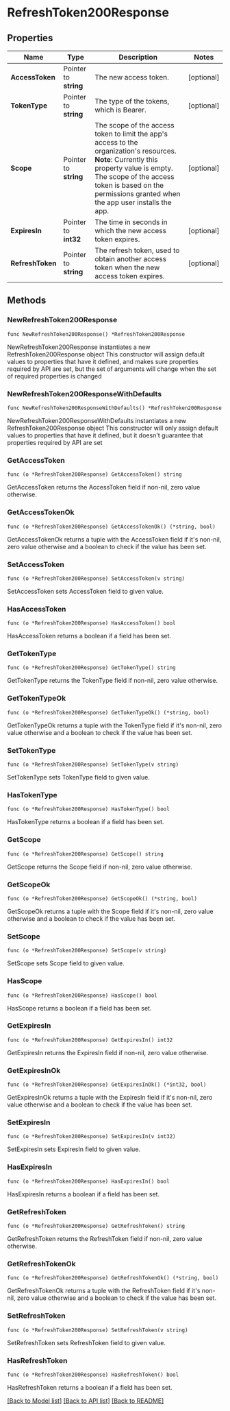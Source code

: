 # RefreshToken200Response

## Properties

Name | Type | Description | Notes
------------ | ------------- | ------------- | -------------
**AccessToken** | Pointer to **string** | The new access token. | [optional] 
**TokenType** | Pointer to **string** | The type of the tokens, which is Bearer. | [optional] 
**Scope** | Pointer to **string** | The scope of the access token to limit the app&#39;s access to the organization&#39;s resources. **Note**: Currently this property value is empty. The scope of the access token is based on the permissions granted when the app user installs the app.  | [optional] 
**ExpiresIn** | Pointer to **int32** | The time in seconds in which the new access token expires. | [optional] 
**RefreshToken** | Pointer to **string** | The refresh token, used to obtain another access token when the new access token expires. | [optional] 

## Methods

### NewRefreshToken200Response

`func NewRefreshToken200Response() *RefreshToken200Response`

NewRefreshToken200Response instantiates a new RefreshToken200Response object
This constructor will assign default values to properties that have it defined,
and makes sure properties required by API are set, but the set of arguments
will change when the set of required properties is changed

### NewRefreshToken200ResponseWithDefaults

`func NewRefreshToken200ResponseWithDefaults() *RefreshToken200Response`

NewRefreshToken200ResponseWithDefaults instantiates a new RefreshToken200Response object
This constructor will only assign default values to properties that have it defined,
but it doesn't guarantee that properties required by API are set

### GetAccessToken

`func (o *RefreshToken200Response) GetAccessToken() string`

GetAccessToken returns the AccessToken field if non-nil, zero value otherwise.

### GetAccessTokenOk

`func (o *RefreshToken200Response) GetAccessTokenOk() (*string, bool)`

GetAccessTokenOk returns a tuple with the AccessToken field if it's non-nil, zero value otherwise
and a boolean to check if the value has been set.

### SetAccessToken

`func (o *RefreshToken200Response) SetAccessToken(v string)`

SetAccessToken sets AccessToken field to given value.

### HasAccessToken

`func (o *RefreshToken200Response) HasAccessToken() bool`

HasAccessToken returns a boolean if a field has been set.

### GetTokenType

`func (o *RefreshToken200Response) GetTokenType() string`

GetTokenType returns the TokenType field if non-nil, zero value otherwise.

### GetTokenTypeOk

`func (o *RefreshToken200Response) GetTokenTypeOk() (*string, bool)`

GetTokenTypeOk returns a tuple with the TokenType field if it's non-nil, zero value otherwise
and a boolean to check if the value has been set.

### SetTokenType

`func (o *RefreshToken200Response) SetTokenType(v string)`

SetTokenType sets TokenType field to given value.

### HasTokenType

`func (o *RefreshToken200Response) HasTokenType() bool`

HasTokenType returns a boolean if a field has been set.

### GetScope

`func (o *RefreshToken200Response) GetScope() string`

GetScope returns the Scope field if non-nil, zero value otherwise.

### GetScopeOk

`func (o *RefreshToken200Response) GetScopeOk() (*string, bool)`

GetScopeOk returns a tuple with the Scope field if it's non-nil, zero value otherwise
and a boolean to check if the value has been set.

### SetScope

`func (o *RefreshToken200Response) SetScope(v string)`

SetScope sets Scope field to given value.

### HasScope

`func (o *RefreshToken200Response) HasScope() bool`

HasScope returns a boolean if a field has been set.

### GetExpiresIn

`func (o *RefreshToken200Response) GetExpiresIn() int32`

GetExpiresIn returns the ExpiresIn field if non-nil, zero value otherwise.

### GetExpiresInOk

`func (o *RefreshToken200Response) GetExpiresInOk() (*int32, bool)`

GetExpiresInOk returns a tuple with the ExpiresIn field if it's non-nil, zero value otherwise
and a boolean to check if the value has been set.

### SetExpiresIn

`func (o *RefreshToken200Response) SetExpiresIn(v int32)`

SetExpiresIn sets ExpiresIn field to given value.

### HasExpiresIn

`func (o *RefreshToken200Response) HasExpiresIn() bool`

HasExpiresIn returns a boolean if a field has been set.

### GetRefreshToken

`func (o *RefreshToken200Response) GetRefreshToken() string`

GetRefreshToken returns the RefreshToken field if non-nil, zero value otherwise.

### GetRefreshTokenOk

`func (o *RefreshToken200Response) GetRefreshTokenOk() (*string, bool)`

GetRefreshTokenOk returns a tuple with the RefreshToken field if it's non-nil, zero value otherwise
and a boolean to check if the value has been set.

### SetRefreshToken

`func (o *RefreshToken200Response) SetRefreshToken(v string)`

SetRefreshToken sets RefreshToken field to given value.

### HasRefreshToken

`func (o *RefreshToken200Response) HasRefreshToken() bool`

HasRefreshToken returns a boolean if a field has been set.


[[Back to Model list]](../README.md#documentation-for-models) [[Back to API list]](../README.md#documentation-for-api-endpoints) [[Back to README]](../README.md)


